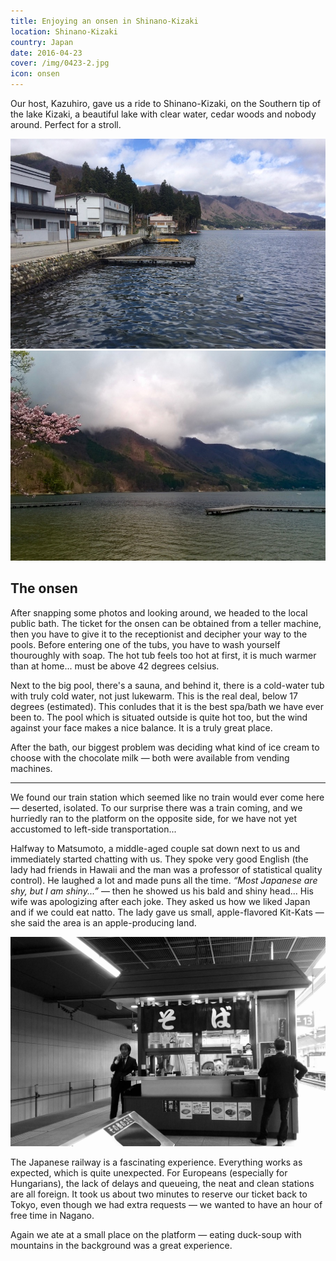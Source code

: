 ```yaml
---
title: Enjoying an onsen in Shinano-Kizaki
location: Shinano-Kizaki
country: Japan
date: 2016-04-23
cover: /img/0423-2.jpg
icon: onsen
---
```


Our host, Kazuhiro, gave us a ride to Shinano-Kizaki, on the Southern tip of the lake Kizaki, a beautiful lake with clear water, cedar woods and nobody around. Perfect for a stroll.

![](../../img/0423-2.jpg)
![](../../img/0423-1.jpg)

## The onsen

After snapping some photos and looking around, we headed to the local public bath. The ticket for the onsen can be obtained from a teller machine, then you have to give it to the receptionist and decipher your way to the pools. Before entering one of the tubs, you have to wash yourself thouroughly with soap. The hot tub feels too hot at first, it is much warmer than at home... must be above 42 degrees celsius.

Next to the big pool, there's a sauna, and behind it, there is a cold-water tub with truly cold water, not just lukewarm. This is the real deal, below 17 degrees (estimated). This conludes that it is the best spa/bath we have ever been to. The pool which is situated outside is quite hot too, but the wind against your face makes a nice balance. It is a truly great place. 

After the bath, our biggest problem was deciding what kind of ice cream to choose with the chocolate milk — both were available from vending machines. 

---

We found our train station which seemed like no train would ever come here — deserted, isolated. To our surprise there was a train coming, and we hurriedly ran to the platform on the opposite side, for we have not yet accustomed to left-side transportation... 

Halfway to Matsumoto, a middle-aged couple sat down next to us and immediately started chatting with us. They spoke very good English (the lady had friends in Hawaii and the man was a professor of statistical quality control). He laughed a lot and made puns all the time. *“Most Japanese are shy, but I am shiny...”* — then he showed us his bald and shiny head... His wife was apologizing after each joke. They asked us how we liked Japan and if we could eat natto. The lady gave us small, apple-flavored Kit-Kats — she said the area is an apple-producing land.

![](../../img/kifozde.jpg)

The Japanese railway is a fascinating experience. Everything works as expected, which is quite unexpected. For Europeans (especially for Hungarians), the lack of delays and queueing, the neat and clean stations are all foreign. It took us about two minutes to reserve our ticket back to Tokyo, even though we had extra requests — we wanted to have an hour of free time in Nagano.

Again we ate at a small place on the platform — eating duck-soup with mountains in the background was a great experience.
